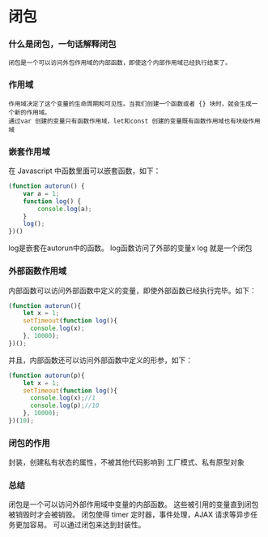 # 闭包

### 什么是闭包，一句话解释闭包
    闭包是一个可以访问外包作用域的内部函数，即使这个内部作用域已经执行结束了。

### 作用域
    作用域决定了这个变量的生命周期和可见性。当我们创建一个函数或者 {} 块时，就会生成一个新的作用域。
    通过var 创建的变量只有函数作用域，let和const 创建的变量既有函数作用域也有块级作用域

### 嵌套作用域
在 Javascript 中函数里面可以嵌套函数，如下：

```javascript
(function autorun() {
    var a = 1;
    function log() {
        console.log(a);
    }
    log();
})()
```
log是嵌套在autorun中的函数。
log函数访问了外部的变量x
log 就是一个闭包

### 外部函数作用域
内部函数可以访问外部函数中定义的变量，即使外部函数已经执行完毕。如下：
```javascript
(function autorun(){
    let x = 1;
    setTimeout(function log(){
      console.log(x);
    }, 10000);
})();
```
并且，内部函数还可以访问外部函数中定义的形参，如下：

```javascript
(function autorun(p){
    let x = 1;
    setTimeout(function log(){
      console.log(x);//1
      console.log(p);//10
    }, 10000);
})(10);
```

### 闭包的作用
封装，创建私有状态的属性，不被其他代码影响到
工厂模式、私有原型对象


### 总结
闭包是一个可以访问外部作用域中变量的内部函数。
这些被引用的变量直到闭包被销毁时才会被销毁。
闭包使得 timer 定时器，事件处理，AJAX 请求等异步任务更加容易。
可以通过闭包来达到封装性。
